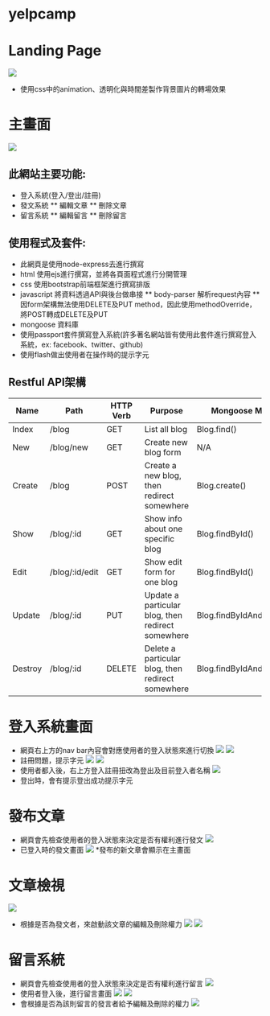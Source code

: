 # yelpcamp

# Landing Page
![](https://media.giphy.com/media/jqHtbIg5Ed7bGqnI84/giphy.gif)
* 使用css中的animation、透明化與時間差製作背景圖片的轉場效果
# 主畫面
![](https://i.imgur.com/p2ExbgI.jpg)
## 此網站主要功能:
* 登入系統(登入/登出/註冊)
* 發文系統
** 編輯文章
** 刪除文章
* 留言系統
** 編輯留言
** 刪除留言
## 使用程式及套件:
* 此網頁是使用node-express去進行撰寫
* html 使用ejs進行撰寫，並將各頁面程式進行分開管理
* css 使用bootstrap前端框架進行撰寫排版
* javascript 將資料透過API與後台做串接
** body-parser 解析request內容
** 因form架構無法使用DELETE及PUT method，因此使用methodOverride，將POST轉成DELETE及PUT
* mongoose 資料庫
* 使用passport套件撰寫登入系統(許多著名網站皆有使用此套件進行撰寫登入系統，ex: facebook、twitter、github)
* 使用flash做出使用者在操作時的提示字元
## Restful API架構

| Name   | Path             | HTTP Verb |   Purpose                                            | Mongoose Method
| ------ | ------------ | ------------ | ------------ | ------------ |
|Index   | /blog            | GET       | List all blog                                        | Blog.find()
|New     | /blog/new        | GET       | Create new blog form                                 | N/A
|Create  | /blog            | POST      | Create a new blog, then redirect somewhere           | Blog.create()
|Show    | /blog/:id        | GET       | Show info about one specific blog                    | Blog.findById()
|Edit    | /blog/:id/edit   | GET       | Show edit form for one blog                          | Blog.findById()
|Update  | /blog/:id        | PUT       | Update a particular blog, then redirect somewhere    | Blog.findByIdAndUpdate()
|Destroy | /blog/:id        | DELETE    | Delete a particular blog, then redirect somewhere    | Blog.findByIdAndRemove()

# 登入系統畫面
* 網頁右上方的nav bar內容會對應使用者的登入狀態來進行切換
![](https://i.imgur.com/nv8DbiK.png)
![](https://i.imgur.com/1Wvqjvz.png)
* 註冊問題，提示字元
![](https://i.imgur.com/3eVJS1i.png)
![](https://i.imgur.com/a1qluYA.png)
* 使用者都入後，右上方登入註冊扭改為登出及目前登入者名稱
![](https://i.imgur.com/HfXiVmd.png)
* 登出時，會有提示登出成功提示字元
# 發布文章
* 網頁會先檢查使用者的登入狀態來決定是否有權利進行發文
![](https://i.imgur.com/IGSEibB.png)
* 已登入時的發文畫面
![](https://i.imgur.com/nBMhw6a.png)
*發布的新文章會顯示在主畫面
# 文章檢視
![](https://i.imgur.com/F73xZtu.png)
* 根據是否為發文者，來啟動該文章的編輯及刪除權力
![](https://i.imgur.com/Th1oKUs.png)
![](https://i.imgur.com/ih10Gd8.png)
# 留言系統
* 網頁會先檢查使用者的登入狀態來決定是否有權利進行留言
![](https://i.imgur.com/IGSEibB.png)
* 使用者登入後，進行留言畫面
![](https://i.imgur.com/9zviybW.png)
![](https://i.imgur.com/B0vJBQs.png)
* 會根據是否為該則留言的發言者給予編輯及刪除的權力
![](https://i.imgur.com/SGIZopJ.png)
